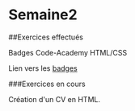 # Semaine2  

##Exercices effectués 

Badges Code-Academy HTML/CSS   

Lien vers les [badges](https://www.codecademy.com/fr/Aergath)  


###Exercices en cours  

Création d'un CV en HTML.  
